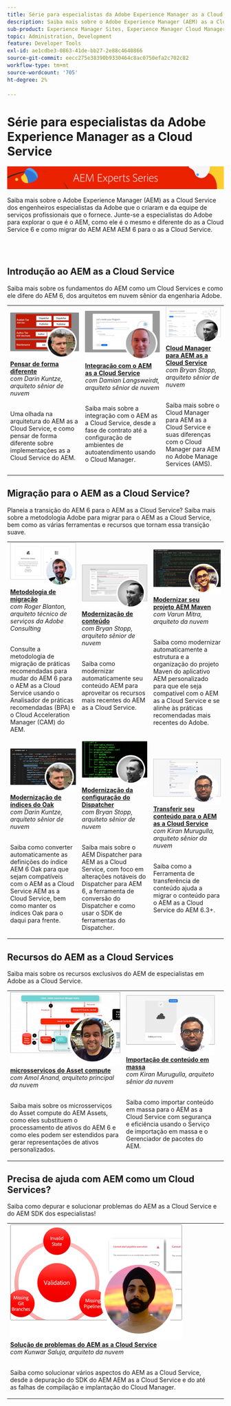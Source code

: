 ```yaml
---
title: Série para especialistas da Adobe Experience Manager as a Cloud Service
description: Saiba mais sobre o Adobe Experience Manager (AEM) as a Cloud Service na Adobe e seus próprios engenheiros especialistas que o criaram, além de serviços profissionais que o fornecem.
sub-product: Experience Manager Sites, Experience Manager Cloud Manager, Experience Manager Assets
topic: Administration, Development
feature: Developer Tools
exl-id: ae1cdbe3-0863-41de-bb27-2e88c4640866
source-git-commit: eecc275e38390b9330464c8ac0750efa2c702c82
workflow-type: tm+mt
source-wordcount: '705'
ht-degree: 2%

---
```


# Série para especialistas da Adobe Experience Manager as a Cloud Service

![Série para especialistas em AEM](./assets/masthead.png)

Saiba mais sobre o Adobe Experience Manager (AEM) as a Cloud Service dos engenheiros especialistas da Adobe que o criaram e da equipe de serviços profissionais que o fornece. Junte-se a especialistas do Adobe para explorar o que é o AEM, como ele é o mesmo e diferente do as a Cloud Service 6 e como migrar do AEM AEM AEM 6 para o as a Cloud Service.

<br/> 
<br/>

## Introdução ao AEM as a Cloud Service

Saiba mais sobre os fundamentos do AEM como um Cloud Services e como ele difere do AEM 6, dos arquitetos em nuvem sênior da engenharia Adobe.

<table>
  <tr>
   <td>
      <a href="../../migration/moving-to-aem-as-a-cloud-service/introduction.md">
      <img alt="Pensar de forma diferente" src="./assets/thinking-differently.png"/>
      </a>
      <div>
         <a href="../../migration/moving-to-aem-as-a-cloud-service/introduction.md"><strong>Pensar de forma diferente</strong></a>         
         <br/><em>com Darin Kuntze, arquiteto sênior de nuvem</em>
      </div>
      <p>
        <br/>
         Uma olhada na arquitetura do AEM as a Cloud Service, e como pensar de forma diferente sobre implementações as a Cloud Service do AEM.
      </p>
     </td>   
     <td>
      <a href="../../migration/moving-to-aem-as-a-cloud-service/onboarding.md">
      <img alt="Integração ao AEM as a Cloud Service" src="./assets/onboarding.png"/>
      </a>
      <div>
         <a href="../../migration/moving-to-aem-as-a-cloud-service/onboarding.md"><strong>Integração com o AEM as a Cloud Service</strong></a>
         <br/><em>com Damian Langsweirdt, arquiteto sênior de nuvem</em>
      </div>
      <p>
        <br/>
         Saiba mais sobre a integração com o AEM as a Cloud Service, desde a fase de contrato até a configuração de ambientes de autoatendimento usando o Cloud Manager.
      </p>
   </td>     
   </td>   
     <td>
      <a href="../../migration/moving-to-aem-as-a-cloud-service/cloud-manager.md">
      <img alt="Cloud Manager" src="./assets/cloud-manager.png"/>
      </a>
      <div>
         <a href="../../migration/moving-to-aem-as-a-cloud-service/cloud-manager.md"><strong>Cloud Manager para AEM as a Cloud Service</strong></a>
         <br/><em>com Bryan Stopp, arquiteto sênior de nuvem</em>
      </div>
      <p>
        <br/>
         Saiba mais sobre o Cloud Manager para AEM as a Cloud Service e suas diferenças com o Cloud Manager para AEM no Adobe Manage Services (AMS).
      </p>
   </td> 
  </tr>
</table>

## Migração para o AEM as a Cloud Service?

Planeia a transição do AEM 6 para o AEM as a Cloud Service? Saiba mais sobre a metodologia Adobe para migrar para o AEM as a Cloud Service, bem como as várias ferramentas e recursos que tornam essa transição suave.

<table>
  <tr>
   <td>
      <a href="../../migration/moving-to-aem-as-a-cloud-service/bpa-and-cam.md" target="_aem-experts-series-video">
      <img alt="A metodologia de migração" src="./assets/bpa-and-cam.png"/>
      </a>
      <div>
         <a href="../../migration/moving-to-aem-as-a-cloud-service/bpa-and-cam.md" target="_aem-experts-series-video"><strong>Metodologia de migração</strong></a>
         <br/><em>com Roger Blanton, arquiteto técnico de serviços da Adobe Consulting</em>
      </div>
      <p>
        <br/>
        Consulte a metodologia de migração de práticas recomendadas para mudar do AEM 6 para o AEM as a Cloud Service usando o Analisador de práticas recomendadas (BPA) e o Cloud Acceleration Manager (CAM) do AEM.
      </p>
   </td>   
     <td>
      <a href="../../migration/moving-to-aem-as-a-cloud-service/aem-modernization-tools.md" target="_aem-experts-series-video">
      <img alt="Modernização de conteúdo" src="./assets/aem-modernizer-tools.png"/>
      </a>
      <div>
         <a href="../../migration/moving-to-aem-as-a-cloud-service/aem-modernization-tools.md" target="_aem-experts-series-video"><strong>Modernização de conteúdo</strong></a>
         <br/><em>com Bryan Stopp, arquiteto sênior de nuvem</em>
      </div>
      <p>
        <br/>
         Saiba como modernizar automaticamente seu conteúdo AEM para aproveitar os recursos mais recentes do AEM as a Cloud Service.
      </p>
   </td>     
   </td>   
     <td>
      <a href="../../migration/moving-to-aem-as-a-cloud-service/repository-modernization.md" target="_aem-experts-series-video">
      <img alt="Modernizar seu projeto AEM Maven" src="./assets/repository-modernizer.png"/>
      </a>
      <div>
         <a href="../../migration/moving-to-aem-as-a-cloud-service/repository-modernization.md" target="_aem-experts-series-video"><strong>Modernizar seu projeto AEM Maven</strong></a>
         <br/><em>com Varun Mitra, arquiteto da nuvem</em>
      </div>
      <p>
        <br/>
         Saiba como modernizar automaticamente a estrutura e a organização do projeto Maven do aplicativo AEM personalizado para que ele seja compatível com o AEM as a Cloud Service e se alinhe às práticas recomendadas mais recentes do Adobe.
      </p>
   </td> 
  </tr>
  <tr>
   <td>
      <a href="../../migration/moving-to-aem-as-a-cloud-service/search-and-indexing.md" target="_aem-experts-series-video">
      <img alt="Modernização de índices do Oak" src="./assets/indexes.png"/>
      </a>
      <div>
         <a href="../../migration/moving-to-aem-as-a-cloud-service/search-and-indexing.md" target="_aem-experts-series-video"><strong>Modernização de índices do Oak</strong></a>
         <br/><em>com Darin Kuntze, arquiteto sênior de nuvem</em>
      </div>
      <p>
        <br/>
        Saiba como converter automaticamente as definições do índice AEM 6 Oak para que sejam compatíveis com o AEM as a Cloud Service AEM as a Cloud Service, bem como manter os índices Oak para o daqui para frente.
      </p>
   </td>   
     <td>
      <a href="../../migration/moving-to-aem-as-a-cloud-service/dispatcher.md" target="_aem-experts-series-video">
      <img alt="Modernização da configuração do Dispatcher" src="./assets/dispatcher.png"/>
      </a>
      <div>
         <a href="../../migration/moving-to-aem-as-a-cloud-service/dispatcher.md" target="_aem-experts-series-video"><strong>Modernização da configuração do Dispatcher</strong></a>
         <br/><em>com Bryan Stopp, arquiteto sênior de nuvem</em>
      </div>
      <p>
        <br/>
         Saiba mais sobre o AEM Dispatcher para AEM as a Cloud Service, com foco em alterações notáveis do Dispatcher para AEM 6, a ferramenta de conversão do Dispatcher e como usar o SDK de ferramentas do Dispatcher.
      </p>
   </td>     
   </td>   
     <td>
      <a href="../../migration/moving-to-aem-as-a-cloud-service/content-migration/content-transfer-tool.md" target="_aem-experts-series-video">
      <img alt="Transferir seu conteúdo para o AEM as a Cloud Service" src="./assets/content-transfer-tool.png"/>
      </a>
      <div>
         <a href="../../migration/moving-to-aem-as-a-cloud-service/content-migration/content-transfer-tool.md" target="_aem-experts-series-video"><strong>Transferir seu conteúdo para o AEM as a Cloud Service</strong></a>
         <br/><em>com Kiran Murugulla, arquiteto sênior da nuvem</em>
      </div>
      <p>
        <br/>
         Saiba como a Ferramenta de transferência de conteúdo ajuda a migrar o conteúdo para o AEM as a Cloud Service do AEM 6.3+.
      </p>
   </td> 
  </tr>  
</table>


## Recursos do AEM as a Cloud Services

Saiba mais sobre os recursos exclusivos do AEM de especialistas em Adobe as a Cloud Service.

<table>
  <tr>
   <td>
      <a href="../../migration/moving-to-aem-as-a-cloud-service/asset-compute-microservices.md" target="_aem-experts-series-video">
      <img alt="microsserviços do Asset compute" src="./assets/asset-compute-microservices.png"/>
      </a>
      <div>
         <a href="../../migration/moving-to-aem-as-a-cloud-service/asset-compute-microservices.md" target="_aem-experts-series-video"><strong>microsserviços do Asset compute</strong></a>
         <br/><em>com Amol Anand, arquiteto principal da nuvem</em>
      </div>
      <p>
        <br/>
        Saiba mais sobre os microsserviços do Asset compute do AEM Assets, como eles substituem o processamento de ativos do AEM 6 e como eles podem ser estendidos para gerar representações de ativos personalizados.
      </p>
   </td>   
   <td>
      <a href="../../migration/moving-to-aem-as-a-cloud-service/content-migration/bulk-import-service.md" target="_aem-experts-series-video">
      <img alt="Importação de conteúdo em massa" src="./assets/bulk-import.png"/>
      </a>
      <div>
         <a href="../../migration/moving-to-aem-as-a-cloud-service/content-migration/bulk-import-service.md" target="_aem-experts-series-video"><strong>Importação de conteúdo em massa</strong></a>
         <br/><em>com Kiran Murugulla, arquiteto sênior da nuvem</em>
      </div>
      <p>
        <br/>
        Saiba como importar conteúdo em massa para o AEM as a Cloud Service com segurança e eficiência usando o Serviço de importação em massa e o Gerenciador de pacotes do AEM.
      </p>
   </td> 
    <td></td>
  </tr>
</table>

## Precisa de ajuda com AEM como um Cloud Services?

Saiba como depurar e solucionar problemas do AEM as a Cloud Service e do AEM SDK dos especialistas!

<table>
  <tr>
   <td>
      <a href="../../migration/moving-to-aem-as-a-cloud-service/troubleshooting.md" target="_aem-experts-series-video">
      <img alt="Solução de problemas do AEM as a Cloud Service" src="./assets/troubleshooting.png"/>
      </a>
      <div>
         <a href="../../migration/moving-to-aem-as-a-cloud-service/troubleshooting.md" 
         target="_aem-experts-series-video"><strong>Solução de problemas do AEM as a Cloud Service</strong></a>
         <br/><em>com Kunwar Saluja, arquiteto da nuvem</em>
      </div>
      <p>
        <br/>
        Saiba como solucionar vários aspectos do AEM as a Cloud Service, desde a depuração do SDK do AEM AEM as a Cloud Service e do até as falhas de compilação e implantação do Cloud Manager.
      </p>
   </td>   
    <td></td>
    <td></td>
  </tr>
</table>
